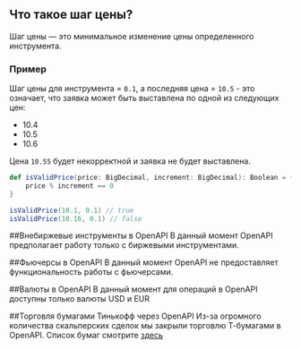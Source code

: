 ## Что такое шаг цены?

Шаг цены — это минимальное изменение цены определенного инструмента.

### Пример

Шаг цены для инструмента = `0.1`, а последняя цена = `10.5` - это означает, что заявка может быть выставлена по одной из следующих цен:

* 10.4
* 10.5
* 10.6

Цена `10.55` будет некорректной и заявка не будет выставлена.

```scala
def isValidPrice(price: BigDecimal, increment: BigDecimal): Boolean = {
    price % increment == 0
}

isValidPrice(10.1, 0.1) // true
isValidPrice(10.16, 0.1) // false
```

##Внебиржевые инструменты в OpenAPI
В данный момент OpenAPI предполагает работу только с биржевыми инструментами.

##Фьючерсы в OpenAPI
В данный момент OpenAPI не предоставляет функциональность работы с фьючерсами.

##Валюты в OpenAPI
В данный момент для операций в OpenAPI доступны только валюты USD и EUR

##Торговля бумагами Тинькофф через OpenAPI
Из-за огромного количества скальперских сделок мы закрыли торговлю Т-бумагами в OpenAPI. Список бумаг смотрите [здесь](https://tinkoffcreditsystems.github.io/invest-openapi/)
